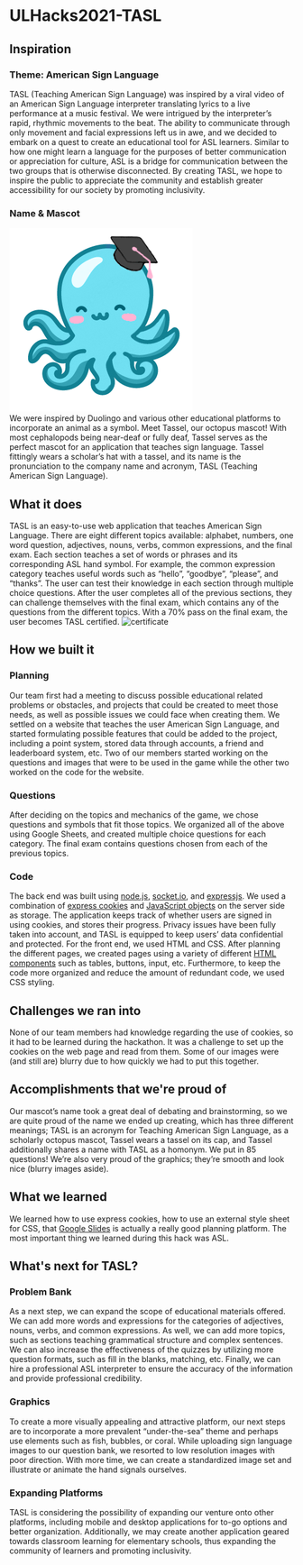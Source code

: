 # ULHacks2021-TASL
## Inspiration
### Theme: American Sign Language
TASL (Teaching American Sign Language) was inspired by a viral video of an American Sign Language interpreter translating lyrics to a live performance at a music festival. We were intrigued by the interpreter’s rapid, rhythmic movements to the beat. The ability to communicate through only movement and facial expressions left us in awe, and we decided to embark on a quest to create an educational tool for ASL learners. Similar to how one might learn a language for the purposes of better communication or appreciation for culture, ASL is a bridge for communication between the two groups that is otherwise disconnected. By creating TASL, we hope to inspire the public to appreciate the community and establish greater accessibility for our society by promoting inclusivity.

### Name & Mascot
![Tassel](https://raw.githubusercontent.com/KathleenX7/ULHacks2021-TASL/main/Images/Logo/Mascot.png)  
We were inspired by Duolingo and various other educational platforms to incorporate an animal as a symbol. Meet Tassel, our octopus mascot! With most cephalopods being near-deaf or fully deaf, Tassel serves as the perfect mascot for an application that teaches sign language. Tassel fittingly wears a scholar’s hat with a tassel, and its name is the pronunciation to the company name and acronym, TASL (Teaching American Sign Language). 

## What it does
TASL is an easy-to-use web application that teaches American Sign Language. There are eight different topics available: alphabet, numbers, one word question, adjectives, nouns, verbs, common expressions, and the final exam. Each section teaches a set of words or phrases and its corresponding ASL hand symbol. For example, the common expression category teaches useful words such as “hello”, “goodbye”, “please”, and “thanks”. The user can test their knowledge in each section through multiple choice questions. After the user completes all of the previous sections, they can challenge themselves with the final exam, which contains any of the questions from the different topics. With a 70% pass on the final exam, the user becomes TASL certified. 
![certificate](https://media.discordapp.net/attachments/875911181104209994/876336482867101716/Slideshow.png)

## How we built it
### Planning 
Our team first had a meeting to discuss possible educational related problems or obstacles, and projects that could be created to meet those needs, as well as possible issues we could face when creating them. We settled on a website that teaches the user American Sign Language, and started formulating possible features that could be added to the project, including a point system, stored data through accounts, a friend and leaderboard system, etc. Two of our members started working on the questions and images that were to be used in the game while the other two worked on the code for the website. 

### Questions
After deciding on the topics and mechanics of the game, we chose questions and symbols that fit those topics. We organized all of the above using Google Sheets, and created multiple choice questions for each category. The final exam contains questions chosen from each of the previous topics. 

### Code
The back end was built using [node.js](https://nodejs.org/en/), [socket.io](https://socket.io/), and [expressjs](https://expressjs.com/). We used a combination of [express cookies](http://expressjs.com/en/resources/middleware/cookie-parser.html) and [JavaScript objects](https://developer.mozilla.org/en-US/docs/Web/JavaScript/Reference/Global_Objects/Object) on the server side as storage. The application keeps track of whether users are signed in using cookies, and stores their progress. Privacy issues have been fully taken into account, and TASL is equipped to keep users’ data confidential and protected. For the front end, we used HTML and CSS. After planning the different pages, we created pages using a variety of different [HTML components](https://developer.mozilla.org/en-US/) such as tables, buttons, input, etc. Furthermore, to keep the code more organized and reduce the amount of redundant code, we used CSS styling.

## Challenges we ran into
None of our team members had knowledge regarding the use of cookies, so it had to be learned during the hackathon. It was a challenge to set up the cookies on the web page and read from them. Some of our images were (and still are) blurry due to how quickly we had to put this together.

## Accomplishments that we're proud of
Our mascot’s name took a great deal of debating and brainstorming, so we are quite proud of the name we ended up creating, which has three different meanings; TASL is an acronym for Teaching American Sign Language, as a scholarly octopus mascot, Tassel wears a tassel on its cap, and Tassel additionally shares a name with TASL as a homonym. We put in 85 questions! We’re also very proud of the graphics; they’re smooth and look nice (blurry images aside).

## What we learned
We learned how to use express cookies, how to use an external style sheet for CSS, that [Google Slides](https://docs.google.com/presentation) is actually a really good planning platform. The most important thing we learned during this hack was ASL.

## What's next for TASL?
### Problem Bank
As a next step, we can expand the scope of educational materials offered. We can add more words and expressions for the categories of adjectives, nouns, verbs, and common expressions. As well, we can add more topics, such as sections teaching grammatical structure and complex sentences. We can also increase the effectiveness of the quizzes by utilizing more question formats, such as fill in the blanks, matching, etc. Finally, we can hire a professional ASL interpreter to ensure the accuracy of the information and provide professional credibility.

### Graphics
To create a more visually appealing and attractive platform, our next steps are to incorporate a more prevalent “under-the-sea” theme and perhaps use elements such as fish, bubbles, or coral. While uploading sign language images to our question bank, we resorted to low resolution images with poor direction. With more time, we can create a standardized image set and illustrate or animate the hand signals ourselves. 

### Expanding Platforms
TASL is considering the possibility of expanding our venture onto other platforms, including mobile and desktop applications for to-go options and better organization. Additionally, we may create another application geared towards classroom learning for elementary schools, thus expanding the community of learners and promoting inclusivity.
